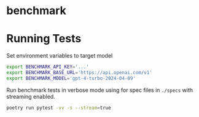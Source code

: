 # benchmark

# Running Tests 

Set environment variables to target model

```sh
export BENCHMARK_API_KEY='...'
export BENCHMARK_BASE_URL='https://api.openai.com/v1'
export BENCHMARK_MODEL='gpt-4-turbo-2024-04-09'
```

Run benchmark tests in verbose mode using for spec files in `./specs` with streaming enabled.

```sh
poetry run pytest -vv -s --stream=true
```